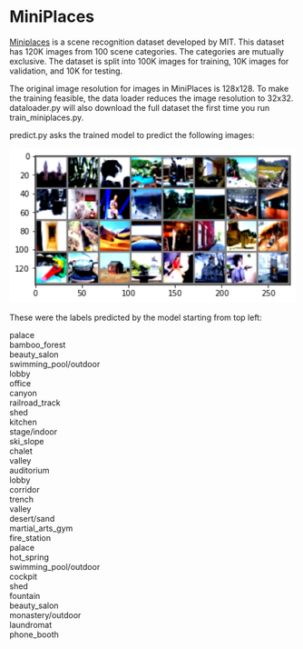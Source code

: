 # MiniPlaces
 
[Miniplaces](https://github.com/CSAILVision/miniplaces) is a scene recognition dataset developed by MIT. This dataset has 120K images from 100 scene categories. The categories are mutually exclusive. The dataset is split into 100K images for training, 10K images for validation, and 10K for testing.

The original image resolution for images in MiniPlaces is 128x128. To make the training feasible, the data loader reduces the image resolution to 32x32. dataloader.py will also download the full dataset the first time you run train_miniplaces.py.

predict.py asks the trained model to predict the following images:

<img src = "test_model.png" width = "1000">

These were the labels predicted by the model starting from top left:

palace <br>
bamboo_forest<br>
beauty_salon<br>
swimming_pool/outdoor<br>
lobby<br>
office <br>
canyon <br>
railroad_track  <br>
shed <br>
kitchen <br>
stage/indoor <br>
ski_slope<br> 
chalet <br>
valley <br>
auditorium <br>
lobby <br>
corridor <br>
trench <br>
valley <br>
desert/sand <br>
martial_arts_gym <br>
fire_station <br>
palace <br>
hot_spring <br>
swimming_pool/outdoor <br>
cockpit  <br>
shed <br>
fountain <br>
beauty_salon <br>
monastery/outdoor <br>
laundromat <br>
phone_booth<br>
